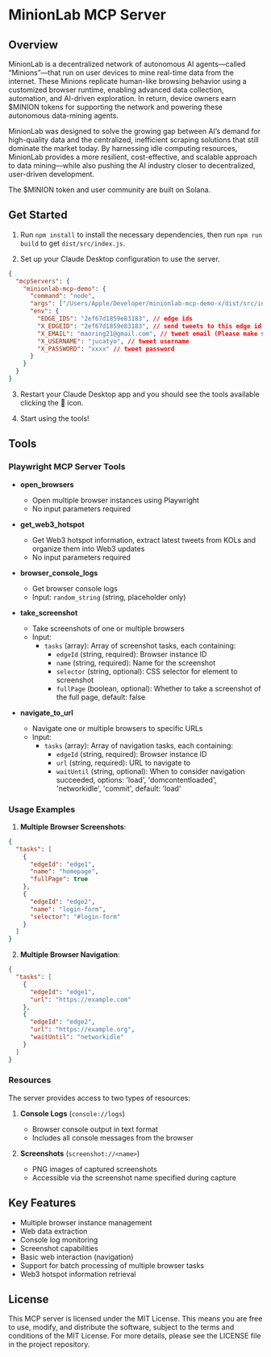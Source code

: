 # MinionLab MCP Server

## Overview

MinionLab is a decentralized network of autonomous AI agents—called “Minions”—that run on user devices to mine real-time data from the internet. These Minions replicate human-like browsing behavior using a customized browser runtime, enabling advanced data collection, automation, and AI-driven exploration. In return, device owners earn $MINION tokens for supporting the network and powering these autonomous data-mining agents.

MinionLab was designed to solve the growing gap between AI’s demand for high-quality data and the centralized, inefficient scraping solutions that still dominate the market today. By harnessing idle computing resources, MinionLab provides a more resilient, cost-effective, and scalable approach to data mining—while also pushing the AI industry closer to decentralized, user-driven development.

The $MINION token and user community are built on Solana.

## Get Started

1. Run `npm install` to install the necessary dependencies, then run `npm run build` to get `dist/src/index.js`.

2. Set up your Claude Desktop configuration to use the server.

```json
{
  "mcpServers": {
    "minionlab-mcp-demo": {
      "command": "node",
      "args": ["/Users/Apple/Developer/minionlab-mcp-demo-x/dist/src/index.js"],
      "env": {
        "EDGE_IDS": "2ef67d1859e83183", // edge ids
        "X_EDGEID": "2ef67d1859e83183", // send tweets to this edge id
        "X_EMAIL": "maoring21@gmail.com", // tweet email (Please make sure that the current ip has logged into the account before, otherwise the email verification code may appear)
        "X_USERNAME": "jucatyo", // tweet username
        "X_PASSWORD": "xxxx" // tweet password
      }
    }
  }
}
```

3. Restart your Claude Desktop app and you should see the tools available clicking the 🔨 icon.

4. Start using the tools!

## Tools

### Playwright MCP Server Tools

- **open_browsers**

  - Open multiple browser instances using Playwright
  - No input parameters required

- **get_web3_hotspot**

  - Get Web3 hotspot information, extract latest tweets from KOLs and organize them into Web3 updates
  - No input parameters required

- **browser_console_logs**

  - Get browser console logs
  - Input: `random_string` (string, placeholder only)

- **take_screenshot**

  - Take screenshots of one or multiple browsers
  - Input:
    - `tasks` (array): Array of screenshot tasks, each containing:
      - `edgeId` (string, required): Browser instance ID
      - `name` (string, required): Name for the screenshot
      - `selector` (string, optional): CSS selector for element to screenshot
      - `fullPage` (boolean, optional): Whether to take a screenshot of the full page, default: false

- **navigate_to_url**
  - Navigate one or multiple browsers to specific URLs
  - Input:
    - `tasks` (array): Array of navigation tasks, each containing:
      - `edgeId` (string, required): Browser instance ID
      - `url` (string, required): URL to navigate to
      - `waitUntil` (string, optional): When to consider navigation succeeded, options: 'load', 'domcontentloaded', 'networkidle', 'commit', default: 'load'

### Usage Examples

1. **Multiple Browser Screenshots**:

```json
{
  "tasks": [
    {
      "edgeId": "edge1",
      "name": "homepage",
      "fullPage": true
    },
    {
      "edgeId": "edge2",
      "name": "login-form",
      "selector": "#login-form"
    }
  ]
}
```

2. **Multiple Browser Navigation**:

```json
{
  "tasks": [
    {
      "edgeId": "edge1",
      "url": "https://example.com"
    },
    {
      "edgeId": "edge2",
      "url": "https://example.org",
      "waitUntil": "networkidle"
    }
  ]
}
```

### Resources

The server provides access to two types of resources:

1. **Console Logs** (`console://logs`)

   - Browser console output in text format
   - Includes all console messages from the browser

2. **Screenshots** (`screenshot://<name>`)
   - PNG images of captured screenshots
   - Accessible via the screenshot name specified during capture

## Key Features

- Multiple browser instance management
- Web data extraction
- Console log monitoring
- Screenshot capabilities
- Basic web interaction (navigation)
- Support for batch processing of multiple browser tasks
- Web3 hotspot information retrieval

## License

This MCP server is licensed under the MIT License. This means you are free to use, modify, and distribute the software, subject to the terms and conditions of the MIT License. For more details, please see the LICENSE file in the project repository.
